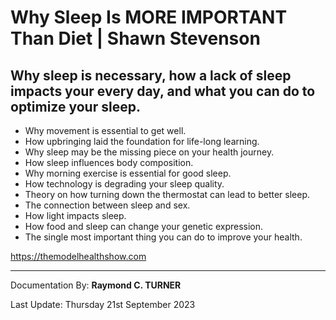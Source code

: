 # Why Sleep Is MORE IMPORTANT Than Diet | Shawn Stevenson

## Why sleep is necessary, how a lack of sleep impacts your every day, and what you can do to optimize your sleep.

* Why movement is essential to get well.
* How upbringing laid the foundation for life-long learning.
* Why sleep may be the missing piece on your health journey.
* How sleep influences body composition.
* Why morning exercise is essential for good sleep.
* How technology is degrading your sleep quality.
* Theory on how turning down the thermostat can lead to better sleep.
* The connection between sleep and sex.
* How light impacts sleep.
* How food and sleep can change your genetic expression.
* The single most important thing you can do to improve your health.



<https://themodelhealthshow.com>


---

Documentation By: **Raymond C. TURNER**

Last Update: Thursday 21st September 2023